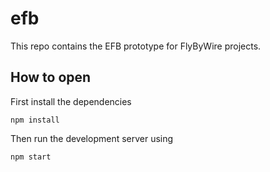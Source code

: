 # efb

This repo contains the EFB prototype for FlyByWire projects.

## How to open

First install the dependencies
```shell script
npm install
```

Then run the development server using
```shell script
npm start
```

